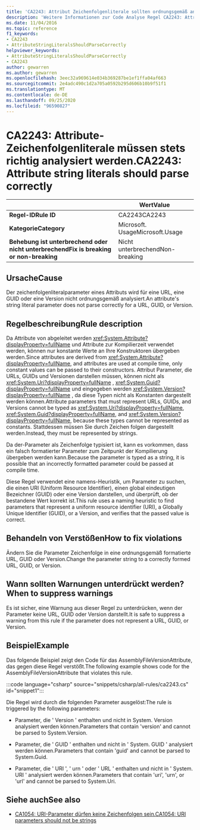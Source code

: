 ```yaml
---
title: 'CA2243: Attribut Zeichenfolgenliterale sollten ordnungsgemäß analysiert werden (Code Analyse)'
description: 'Weitere Informationen zur Code Analyse Regel CA2243: Attribut Zeichenfolgenliterale sollten korrekt analysiert werden.'
ms.date: 11/04/2016
ms.topic: reference
f1_keywords:
- CA2243
- AttributeStringLiteralsShouldParseCorrectly
helpviewer_keywords:
- AttributeStringLiteralsShouldParseCorrectly
- CA2243
author: gewarren
ms.author: gewarren
ms.openlocfilehash: 3eec32a969614e034b369287be1ef1ffa04af663
ms.sourcegitcommit: 2e4adc490c1d2a705a0592b295d606b10b9f51f1
ms.translationtype: MT
ms.contentlocale: de-DE
ms.lasthandoff: 09/25/2020
ms.locfileid: "96590827"
---
```

# <a name="ca2243-attribute-string-literals-should-parse-correctly"></a><span data-ttu-id="b118f-103">CA2243: Attribute-Zeichenfolgenliterale müssen stets richtig analysiert werden.</span><span class="sxs-lookup"><span data-stu-id="b118f-103">CA2243: Attribute string literals should parse correctly</span></span>

| | <span data-ttu-id="b118f-104">Wert</span><span class="sxs-lookup"><span data-stu-id="b118f-104">Value</span></span> |
|-|-|
| <span data-ttu-id="b118f-105">**Regel-ID**</span><span class="sxs-lookup"><span data-stu-id="b118f-105">**Rule ID**</span></span> |<span data-ttu-id="b118f-106">CA2243</span><span class="sxs-lookup"><span data-stu-id="b118f-106">CA2243</span></span>|
| <span data-ttu-id="b118f-107">**Kategorie**</span><span class="sxs-lookup"><span data-stu-id="b118f-107">**Category**</span></span> |<span data-ttu-id="b118f-108">Microsoft. Usage</span><span class="sxs-lookup"><span data-stu-id="b118f-108">Microsoft.Usage</span></span>|
| <span data-ttu-id="b118f-109">**Behebung ist unterbrechend oder nicht unterbrechend**</span><span class="sxs-lookup"><span data-stu-id="b118f-109">**Fix is breaking or non-breaking**</span></span> |<span data-ttu-id="b118f-110">Nicht unterbrechend</span><span class="sxs-lookup"><span data-stu-id="b118f-110">Non-breaking</span></span>|

## <a name="cause"></a><span data-ttu-id="b118f-111">Ursache</span><span class="sxs-lookup"><span data-stu-id="b118f-111">Cause</span></span>

<span data-ttu-id="b118f-112">Der zeichenfolgenliteralparameter eines Attributs wird für eine URL, eine GUID oder eine Version nicht ordnungsgemäß analysiert.</span><span class="sxs-lookup"><span data-stu-id="b118f-112">An attribute's string literal parameter does not parse correctly for a URL, GUID, or Version.</span></span>

## <a name="rule-description"></a><span data-ttu-id="b118f-113">Regelbeschreibung</span><span class="sxs-lookup"><span data-stu-id="b118f-113">Rule description</span></span>

<span data-ttu-id="b118f-114">Da Attribute von abgeleitet werden <xref:System.Attribute?displayProperty=fullName> und Attribute zur Kompilierzeit verwendet werden, können nur konstante Werte an Ihre Konstruktoren übergeben werden.</span><span class="sxs-lookup"><span data-stu-id="b118f-114">Since attributes are derived from <xref:System.Attribute?displayProperty=fullName>, and attributes are used at compile time, only constant values can be passed to their constructors.</span></span> <span data-ttu-id="b118f-115">Attribut Parameter, die URLs, GUIDs und Versionen darstellen müssen, können nicht als <xref:System.Uri?displayProperty=fullName> , <xref:System.Guid?displayProperty=fullName> und eingegeben werden <xref:System.Version?displayProperty=fullName> , da diese Typen nicht als Konstanten dargestellt werden können.</span><span class="sxs-lookup"><span data-stu-id="b118f-115">Attribute parameters that must represent URLs, GUIDs, and Versions cannot be typed as <xref:System.Uri?displayProperty=fullName>, <xref:System.Guid?displayProperty=fullName>, and <xref:System.Version?displayProperty=fullName>, because these types cannot be represented as constants.</span></span> <span data-ttu-id="b118f-116">Stattdessen müssen Sie durch Zeichen folgen dargestellt werden.</span><span class="sxs-lookup"><span data-stu-id="b118f-116">Instead, they must be represented by strings.</span></span>

<span data-ttu-id="b118f-117">Da der-Parameter als Zeichenfolge typisiert ist, kann es vorkommen, dass ein falsch formatierter Parameter zum Zeitpunkt der Kompilierung übergeben werden kann.</span><span class="sxs-lookup"><span data-stu-id="b118f-117">Because the parameter is typed as a string, it is possible that an incorrectly formatted parameter could be passed at compile time.</span></span>

<span data-ttu-id="b118f-118">Diese Regel verwendet eine namens-Heuristik, um Parameter zu suchen, die einen URI (Uniform Resource Identifier), einen global eindeutigen Bezeichner (GUID) oder eine Version darstellen, und überprüft, ob der bestandene Wert korrekt ist.</span><span class="sxs-lookup"><span data-stu-id="b118f-118">This rule uses a naming heuristic to find parameters that represent a uniform resource identifier (URI), a Globally Unique Identifier (GUID), or a Version, and verifies that the passed value is correct.</span></span>

## <a name="how-to-fix-violations"></a><span data-ttu-id="b118f-119">Behandeln von Verstößen</span><span class="sxs-lookup"><span data-stu-id="b118f-119">How to fix violations</span></span>

<span data-ttu-id="b118f-120">Ändern Sie die Parameter Zeichenfolge in eine ordnungsgemäß formatierte URL, GUID oder Version.</span><span class="sxs-lookup"><span data-stu-id="b118f-120">Change the parameter string to a correctly formed URL, GUID, or Version.</span></span>

## <a name="when-to-suppress-warnings"></a><span data-ttu-id="b118f-121">Wann sollten Warnungen unterdrückt werden?</span><span class="sxs-lookup"><span data-stu-id="b118f-121">When to suppress warnings</span></span>

<span data-ttu-id="b118f-122">Es ist sicher, eine Warnung aus dieser Regel zu unterdrücken, wenn der Parameter keine URL, GUID oder Version darstellt.</span><span class="sxs-lookup"><span data-stu-id="b118f-122">It is safe to suppress a warning from this rule if the parameter does not represent a URL, GUID, or Version.</span></span>

## <a name="example"></a><span data-ttu-id="b118f-123">Beispiel</span><span class="sxs-lookup"><span data-stu-id="b118f-123">Example</span></span>

<span data-ttu-id="b118f-124">Das folgende Beispiel zeigt den Code für das AssemblyFileVersionAttribute, das gegen diese Regel verstößt.</span><span class="sxs-lookup"><span data-stu-id="b118f-124">The following example shows code for the AssemblyFileVersionAttribute that violates this rule.</span></span>

:::code language="csharp" source="snippets/csharp/all-rules/ca2243.cs" id="snippet1":::

<span data-ttu-id="b118f-125">Die Regel wird durch die folgenden Parameter ausgelöst:</span><span class="sxs-lookup"><span data-stu-id="b118f-125">The rule is triggered by the following parameters:</span></span>

- <span data-ttu-id="b118f-126">Parameter, die ' Version ' enthalten und nicht in System. Version analysiert werden können.</span><span class="sxs-lookup"><span data-stu-id="b118f-126">Parameters that contain 'version' and cannot be parsed to System.Version.</span></span>

- <span data-ttu-id="b118f-127">Parameter, die ' GUID ' enthalten und nicht in ' System. GUID ' analysiert werden können.</span><span class="sxs-lookup"><span data-stu-id="b118f-127">Parameters that contain 'guid' and cannot be parsed to System.Guid.</span></span>

- <span data-ttu-id="b118f-128">Parameter, die ' URI ', ' urn ' oder ' URL ' enthalten und nicht in ' System. URI ' analysiert werden können.</span><span class="sxs-lookup"><span data-stu-id="b118f-128">Parameters that contain 'uri', 'urn', or 'url' and cannot be parsed to System.Uri.</span></span>

## <a name="see-also"></a><span data-ttu-id="b118f-129">Siehe auch</span><span class="sxs-lookup"><span data-stu-id="b118f-129">See also</span></span>

- [<span data-ttu-id="b118f-130">CA1054: URI-Parameter dürfen keine Zeichenfolgen sein.</span><span class="sxs-lookup"><span data-stu-id="b118f-130">CA1054: URI parameters should not be strings</span></span>](ca1054.md)
